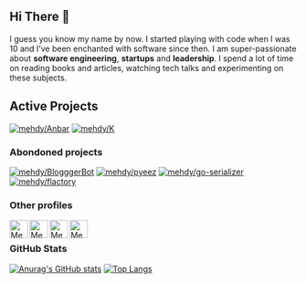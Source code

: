 ## Hi There 👋

I guess you know my name by now. I started playing with code when I was 10 and I’ve been enchanted with software since then.
I am super-passionate about **software engineering**, **startups** and **leadership**. I spend a lot of time on reading books and articles, watching tech talks and experimenting on these subjects.

## Active Projects

[![mehdy/Anbar](https://github-readme-stats.vercel.app/api/pin/?username=mehdy&repo=Anbar&theme=dracula)](https://github.com/mehdy/Anbar)
[![mehdy/K](https://github-readme-stats.vercel.app/api/pin/?username=mehdy&repo=K&theme=dracula)](https://github.com/mehdy/K)

### Abondoned projects

[![mehdy/BlogggerBot](https://github-readme-stats.vercel.app/api/pin/?username=mehdy&repo=BlogggerBot&theme=dracula)](https://github.com/mehdy/BlogggerBot)
[![mehdy/pyeez](https://github-readme-stats.vercel.app/api/pin/?username=mehdy&repo=pyeez&theme=dracula)](https://github.com/mehdy/pyeez)
[![mehdy/go-serializer](https://github-readme-stats.vercel.app/api/pin/?username=mehdy&repo=go-serializer&theme=dracula)](https://github.com/mehdy/go-serializer)
[![mehdy/flactory](https://github-readme-stats.vercel.app/api/pin/?username=mehdy&repo=flactory&theme=dracula)](https://github.com/mehdy/flactory)

### Other profiles

<a href="https://stackoverflow.com/users/3654352/mehdy">
  <img align="left" alt="Mehdy's Stackoverflow" width="32px" src="https://cdn2.iconfinder.com/data/icons/social-icons-color/512/stackoverflow-512.png" />
</a>
<a href="https://www.linkedin.com/in/mehdy314">
  <img align="left" alt="Mehdy's LinkedIn" width="32px" src="https://cdn1.iconfinder.com/data/icons/logotypes/32/linkedin-512.png" />
</a>
<a href="https://instagram.com/mehdy314">
  <img align="left" alt="Mehdy's Instagram" width="32px" src="https://cdn4.iconfinder.com/data/icons/logos-and-brands/512/173_Instagram_logo_logos-512.png" />
</a>
<a href="https://twitter.com/mehdy314">
  <img align="left" alt="Mehdy's Twitter" width="32px" src="https://cdn2.iconfinder.com/data/icons/metro-uinvert-dock/256/Twitter_NEW.png" />
</a>
<br/>

### GitHub Stats

[![Anurag's GitHub stats](https://github-readme-stats.vercel.app/api?username=mehdy&show_icons=true&theme=dracula&hide_title=true)](https://github.com/anuraghazra/github-readme-stats)
[![Top Langs](https://github-readme-stats.vercel.app/api/top-langs/?username=mehdy&layout=compact&theme=dracula&exclude_repo=blog,mehdy.github.io)](https://github.com/anuraghazra/github-readme-stats)
